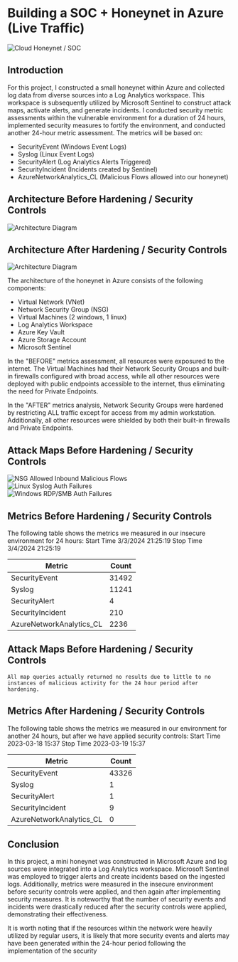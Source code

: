 # Building a SOC + Honeynet in Azure (Live Traffic)
![Cloud Honeynet / SOC](https://i.imgur.com/ZWxe03e.jpg)

## Introduction

For this project, I constructed a small honeynet within Azure and collected log data from diverse sources into a Log Analytics workspace. This workspace is subsequently utilized by Microsoft Sentinel to construct attack maps, activate alerts, and generate incidents. I conducted security metric assessments within the vulnerable environment for a duration of 24 hours, implemented security measures to fortify the environment, and conducted another 24-hour metric assessment. The metrics will be based on:

- SecurityEvent (Windows Event Logs)
- Syslog (Linux Event Logs)
- SecurityAlert (Log Analytics Alerts Triggered)
- SecurityIncident (Incidents created by Sentinel)
- AzureNetworkAnalytics_CL (Malicious Flows allowed into our honeynet)

## Architecture Before Hardening / Security Controls
![Architecture Diagram](https://i.imgur.com/aBDwnKb.jpg)

## Architecture After Hardening / Security Controls
![Architecture Diagram](https://i.imgur.com/YQNa9Pp.jpg)

The architecture of the honeynet in Azure consists of the following components:

- Virtual Network (VNet)
- Network Security Group (NSG)
- Virtual Machines (2 windows, 1 linux)
- Log Analytics Workspace
- Azure Key Vault
- Azure Storage Account
- Microsoft Sentinel

In the "BEFORE" metrics assessment, all resources were exposured to the internet. The Virtual Machines had their Network Security Groups and built-in firewalls configured with broad access, while all other resources were deployed with public endpoints accessible to the internet, thus eliminating the need for Private Endpoints.

In the "AFTER" metrics analysis, Network Security Groups were hardened by restricting ALL traffic except for access from my admin workstation. Additionally, all other resources were shielded by both their built-in firewalls and Private Endpoints.

## Attack Maps Before Hardening / Security Controls
![NSG Allowed Inbound Malicious Flows](https://github.com/tayahd/Azure-SOC/assets/162353295/6e72cda0-0444-408d-b11f-80836f016743)
<br>
![Linux Syslog Auth Failures](https://github.com/tayahd/Azure-SOC/assets/162353295/e5544561-ff10-4b00-b2c1-707f05cf104c)
<br>
![Windows RDP/SMB Auth Failures](https://github.com/tayahd/Azure-SOC/assets/162353295/94ec82a1-7977-40e6-b11c-daece4a42ee4)
<br>

## Metrics Before Hardening / Security Controls

The following table shows the metrics we measured in our insecure environment for 24 hours:
Start Time 3/3/2024 21:25:19
Stop Time 3/4/2024 21:25:19

| Metric                   | Count
| ------------------------ | -----
| SecurityEvent            | 31492
| Syslog                   | 11241
| SecurityAlert            | 4
| SecurityIncident         | 210
| AzureNetworkAnalytics_CL |2236

## Attack Maps Before Hardening / Security Controls

```All map queries actually returned no results due to little to no instances of malicious activity for the 24 hour period after hardening.```

## Metrics After Hardening / Security Controls

The following table shows the metrics we measured in our environment for another 24 hours, but after we have applied security controls:
Start Time 2023-03-18 15:37
Stop Time	2023-03-19 15:37

| Metric                   | Count
| ------------------------ | -----
| SecurityEvent            | 43326
| Syslog                   | 1
| SecurityAlert            | 1
| SecurityIncident         | 9
| AzureNetworkAnalytics_CL | 0

## Conclusion

In this project, a mini honeynet was constructed in Microsoft Azure and log sources were integrated into a Log Analytics workspace. Microsoft Sentinel was employed to trigger alerts and create incidents based on the ingested logs. Additionally, metrics were measured in the insecure environment before security controls were applied, and then again after implementing security measures. It is noteworthy that the number of security events and incidents were drastically reduced after the security controls were applied, demonstrating their effectiveness.

It is worth noting that if the resources within the network were heavily utilized by regular users, it is likely that more security events and alerts may have been generated within the 24-hour period following the implementation of the security 
